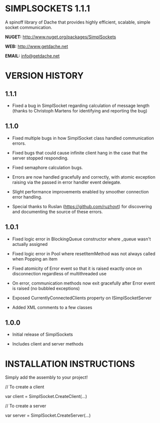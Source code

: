 SIMPLSOCKETS 1.1.1
===========


A spinoff library of Dache that provides highly efficient, scalable, simple socket communication.

**NUGET:** http://www.nuget.org/packages/SimplSockets

**WEB:**   http://www.getdache.net

**EMAIL:** info@getdache.net


VERSION HISTORY
============================================


1.1.1
------------------

- Fixed a bug in SimplSocket regarding calculation of message length (thanks to Christoph Martens for identifying and reporting the bug)


1.1.0
------------------


- Fixed multiple bugs in how SimplSocket class handled communication errors.

- Fixed bugs that could cause infinite client hang in the case that the server stopped responding.

- Fixed semaphore calculation bugs.

- Errors are now handled gracefully and correctly, with atomic exception raising via the passed in error handler event delegate.

- Slight performance improvements enabled by smoother connection error handling.

- Special thanks to Ruslan (https://github.com/ruzhovt) for discovering and documenting the source of these errors.


1.0.1
------------------


- Fixed logic error in BlockingQueue constructor where _queue wasn't actually assigned

- Fixed logic error in Pool where resetItemMethod was not always called when Popping an item

- Fixed atomicity of Error event so that it is raised exactly once on disconnection regardless of multithreaded use

- On error, communication methods now exit gracefully after Error event is raised (no bubbled exceptions)

- Exposed CurrentlyConnectedClients property on ISimplSocketServer

- Added XML comments to a few classes


1.0.0
------------------


- Initial release of SimplSockets

- Includes client and server methods


INSTALLATION INSTRUCTIONS
============================================


Simply add the assembly to your project!

// To create a client

var client = SimplSocket.CreateClient(...)

// To create a server

var server = SimplSocket.CreateServer(...)
